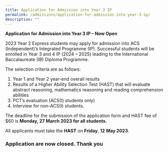 ```yaml
---
title: Application for Admission into Year 3 IP
permalink: /admissions/application-for-admission-into-year-3-ip/
description: ""
---
```

**Application for Admission into Year 3 IP – Now Open**

2023 Year 2 Express students may apply for admission into ACS (Independent)’s Integrated Programme (IP). Successful students will be enrolled in Year 3 and 4 IP (2024 – 2025) leading to the International Baccalaureate (IB) Diploma Programme.

The selection criteria are as follows:

1.  Year 1 and Year 2 year-end overall results
2.  Results of a Higher Ability Selection Test (HAST) that will evaluate abstract reasoning, mathematics reasoning and reading comprehension abilities
3.  PCT’s evaluation (ACS(I) students only)
4.  Interview for non-ACS(I) students.

The deadline for the submission of the application form and HAST fee of $60 is **Monday, 27 March 2023 for all students.**

All applicants must take the **HAST** on **Friday**, **12** **May 2023**.       

### Application are now closed. Thank you